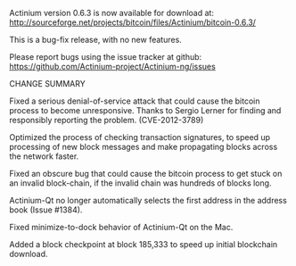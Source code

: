 Actinium version 0.6.3 is now available for download at:
  http://sourceforge.net/projects/bitcoin/files/Actinium/bitcoin-0.6.3/

This is a bug-fix release, with no new features.

Please report bugs using the issue tracker at github:
  https://github.com/Actinium-project/Actinium-ng/issues

CHANGE SUMMARY

Fixed a serious denial-of-service attack that could cause the
bitcoin process to become unresponsive. Thanks to Sergio Lerner
for finding and responsibly reporting the problem. (CVE-2012-3789)

Optimized the process of checking transaction signatures, to
speed up processing of new block messages and make propagating
blocks across the network faster.

Fixed an obscure bug that could cause the bitcoin process to get
stuck on an invalid block-chain, if the invalid chain was
hundreds of blocks long.

Actinium-Qt no longer automatically selects the first address
in the address book (Issue #1384).

Fixed minimize-to-dock behavior of Actinium-Qt on the Mac.

Added a block checkpoint at block 185,333 to speed up initial
blockchain download.
